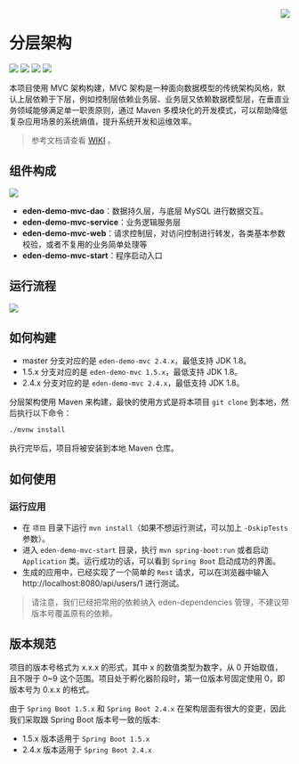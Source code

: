 <img src="https://cdn.jsdelivr.net/gh/shiyindaxiaojie/eden-images/readme/icon.png" align="right" />

[license-apache2.0]:https://www.apache.org/licenses/LICENSE-2.0.html
[github-action]:https://github.com/shiyindaxiaojie/eden-demo-mvc/actions
[sonarcloud-dashboard]:https://sonarcloud.io/dashboard?id=shiyindaxiaojie_eden-demo-mvc

# 分层架构

![](https://cdn.jsdelivr.net/gh/shiyindaxiaojie/eden-images/readme/language-java-blue.svg) [![](https://cdn.jsdelivr.net/gh/shiyindaxiaojie/eden-images/readme/license-apache2.0-red.svg)][license-apache2.0] [![](https://github.com/shiyindaxiaojie/eden-demo-mvc/workflows/build/badge.svg)][github-action] [![](https://sonarcloud.io/api/project_badges/measure?project=shiyindaxiaojie_eden-demo-mvc&metric=alert_status)][sonarcloud-dashboard]

本项目使用 MVC 架构构建，MVC 架构是一种面向数据模型的传统架构风格，默认上层依赖于下层，例如控制层依赖业务层、业务层又依赖数据模型层，在垂直业务领域能够满足单一职责原则，通过 Maven 多模块化的开发模式，可以帮助降低复杂应用场景的系统熵值，提升系统开发和运维效率。

> 参考文档请查看 [WIKI](https://github.com/shiyindaxiaojie/eden-demo-mvc/wiki) 。

## 组件构成

![](https://cdn.jsdelivr.net/gh/shiyindaxiaojie/eden-images/eden-demo-mvc/component.png)

* **eden-demo-mvc-dao**：数据持久层，与底层 MySQL 进行数据交互。
* **eden-demo-mvc-service**：业务逻辑服务层
* **eden-demo-mvc-web**：请求控制层，对访问控制进行转发，各类基本参数校验，或者不复用的业务简单处理等
* **eden-demo-mvc-start**：程序启动入口

## 运行流程

![](https://cdn.jsdelivr.net/gh/shiyindaxiaojie/eden-images/eden-demo-mvc/sequence.png)

## 如何构建

* master 分支对应的是 `eden-demo-mvc 2.4.x`，最低支持 JDK 1.8。
* 1.5.x 分支对应的是 `eden-demo-mvc 1.5.x`，最低支持 JDK 1.8。
* 2.4.x 分支对应的是 `eden-demo-mvc 2.4.x`，最低支持 JDK 1.8。

分层架构使用 Maven 来构建，最快的使用方式是将本项目 `git clone` 到本地，然后执行以下命令：

```bash
./mvnw install
```

执行完毕后，项目将被安装到本地 Maven 仓库。

## 如何使用

### 运行应用

- 在 `项目` 目录下运行 `mvn install`（如果不想运行测试，可以加上 `-DskipTests` 参数）。
- 进入 `eden-demo-mvc-start` 目录，执行 `mvn spring-boot:run` 或者启动 `Application` 类。运行成功的话，可以看到 `Spring Boot` 启动成功的界面。
- 生成的应用中，已经实现了一个简单的 `Rest` 请求，可以在浏览器中输入 http://localhost:8080/api/users/1 进行测试。

> 请注意，我们已经把常用的依赖纳入 eden-dependencies 管理，不建议带版本号覆盖原有的依赖。

## 版本规范

项目的版本号格式为 x.x.x 的形式，其中 x 的数值类型为数字，从 0 开始取值，且不限于 0~9 这个范围。项目处于孵化器阶段时，第一位版本号固定使用 0，即版本号为 0.x.x 的格式。

由于 `Spring Boot 1.5.x` 和 `Spring Boot 2.4.x` 在架构层面有很大的变更，因此我们采取跟 Spring Boot 版本号一致的版本:

* 1.5.x 版本适用于 `Spring Boot 1.5.x`
* 2.4.x 版本适用于 `Spring Boot 2.4.x`
